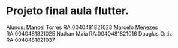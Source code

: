 # Projeto final aula flutter.

  Alunos:
  Manoel Torres       RA:0040481821028 
  Marcelo Menezes     RA:0040481821025
  Nathan Maia         RA:0040481821016
  Douglas Ortiz       RA:0040481821037

